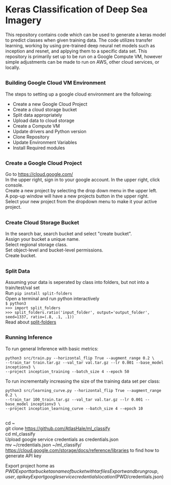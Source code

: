 # Keras Classification of Deep Sea Imagery
This repository contains code which can be used to generate a keras model to predict classes when given training data. The code utilizes transfer learning, working by using pre-trained deep neural net models such as inception and resnet, and aplpying them to a specific data set. This repository is primarily set up to be run on a Google Compute VM, however simple adjustments can be made to run on AWS, other cloud services, or locally.
##
### Building Google Cloud VM Environment
The steps to setting up a google cloud environment are the following:
* Create a new Google Cloud Project
* Create a cloud storage bucket
* Split data appropriately
* Upload data to cloud storage
* Create a Compute VM 
* Update drivers and Python version
* Clone Repository
* Update Environment Variables
* Install Required modules
##
### Create a Google Cloud Project

Go to https://cloud.google.com/     
In the upper right, sign in to your google account. 
In the upper right, click console.  
Create a new project by selecting the drop down menu in the upper left.     
A pop-up window will have a new projects button in the upper right.        
Select your new project from the dropdown menu to make it your active project.    
##
### Create Cloud Storage Bucket

In the search bar, search bucket and select "create bucket".    
Assign your bucket a unique name.    
Select regional storage class.  
Set object-level and bucket-level permissions.  
Create bucket.  
##
###  Split Data

Assuming your data is seperated by class into folders, but not into a train/test/val set    
Run `pip install split-folders`   
Open a terminal and run python interactively    
`$ python3`     
`>>> import split_folders`  
`>>> split_folders.ratio('input_folder', output='output_folder', seed=1337, ratio=(.8, .1, .1))`    
Read about [split-folders](https://pypi.org/project/split-folders/) 
##
### Running Inference 
To run general Inference with basic metrics:
```
python3 src/train.py --horizontal_flip True --augment_range 0.2 \
--train_tar train.tar.gz --val_tar val.tar.gz --lr 0.001 --base_model inceptionv3 \
--project inception_training --batch_size 4 --epoch 50
```
To run incrementally increasing the size of the training data set per class:
```
python3 src/learning_curve.py --horizontal_flip True --augment_range 0.2 \
--train_tar 100_train.tar.gz --val_tar val.tar.gz --lr 0.001 --base_model inceptionv3 \
--project inception_learning_curve --batch_size 4 --epoch 10
```
##
cd ~  
git clone https://github.com/AtlasHale/ml_classify     
cd ml_classify    
Upload google service credentials as credentials.json   
mv ~/credentials.json ~/ml_classify/  
https://cloud.google.com/storage/docs/reference/libraries to find how to generate API key   



Export project home as $PWD     
Export tar bucket as name of bucket with tar files      
Export wandb run group, user, api key   
Export google service credentials location ($PWD/credentials.json)  

